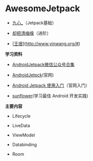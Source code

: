 # AwesomeJetpack

* [九心_](https://www.jianshu.com/p/81a284969f03)（Jetpack基础）
* [却把清梅嗅](https://juejin.im/post/6844903729414537223#heading-15)（进阶）

* [[王垠](http://www.yinwang.org/)](http://www.yinwang.org/#)



**学习资料**

* [AndroidJetpack微信公众号合集](https://mp.weixin.qq.com/mp/appmsgalbum?action=getalbum&__biz=MzAwODY4OTk2Mg==&scene=1&album_id=1355322955810799617#wechat_redirect)

* [AndroidJetpck](https://developer.android.google.cn/jetpack)(官网)
* [Android Jetpack 使用入门](https://developer.android.google.cn/jetpack/docs/getting-started)（官网入门）
* [sunflower](https://github.com/android/sunflower)(学习最佳 Android 开发实践)

**主要内容**

* Lifecycle

* LiveData

* ViewModel

* Databinding

* Room

  





